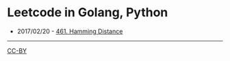 # Leetcode in Golang, Python

- 2017/02/20 - [461. Hamming Distance](leetcode/2017_02_20-461_hamming_distance.md)



--------------------------------------------

[CC-BY](http://opendefinition.org/licenses/cc-by/)

